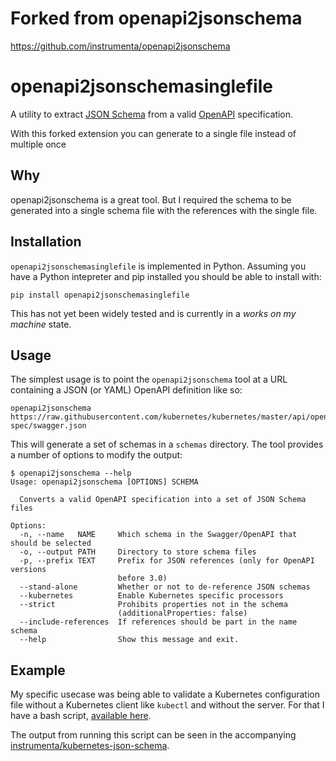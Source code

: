 

# Forked from openapi2jsonschema
https://github.com/instrumenta/openapi2jsonschema

# openapi2jsonschemasinglefile

A utility to extract [JSON Schema](http://json-schema.org/) from a
valid [OpenAPI](https://www.openapis.org/) specification.

With this forked extension you can generate to a single file instead of multiple once

## Why

openapi2jsonschema is a great tool. But I required the schema to be generated into a single schema file with the references with the single file.


## Installation

`openapi2jsonschemasinglefile` is implemented in Python. Assuming you have a
Python intepreter and pip installed you should be able to install with:

```
pip install openapi2jsonschemasinglefile
```

This has not yet been widely tested and is currently in a _works on my
machine_ state.


## Usage

The simplest usage is to point the `openapi2jsonschema` tool at a URL
containing a JSON (or YAML) OpenAPI definition like so:

```
openapi2jsonschema https://raw.githubusercontent.com/kubernetes/kubernetes/master/api/openapi-spec/swagger.json
```

This will generate a set of schemas in a `schemas` directory. The tool
provides a number of options to modify the output:

```
$ openapi2jsonschema --help
Usage: openapi2jsonschema [OPTIONS] SCHEMA

  Converts a valid OpenAPI specification into a set of JSON Schema files

Options:
  -n, --name   NAME     Which schema in the Swagger/OpenAPI that should be selected 
  -o, --output PATH     Directory to store schema files
  -p, --prefix TEXT     Prefix for JSON references (only for OpenAPI versions
                        before 3.0)
  --stand-alone         Whether or not to de-reference JSON schemas
  --kubernetes          Enable Kubernetes specific processors
  --strict              Prohibits properties not in the schema
                        (additionalProperties: false)
  --include-references  If references should be part in the name schema
  --help                Show this message and exit.
```


## Example

My specific usecase was being able to validate a Kubernetes
configuration file without a Kubernetes client like `kubectl` and
without the server. For that I have a bash script,
[available here](https://github.com/instrumenta/kubernetes-json-schema/blob/master/build.sh).

The output from running this script can be seen in the accompanying
[instrumenta/kubernetes-json-schema](https://github.com/instrumenta/kubernetes-json-schema).

